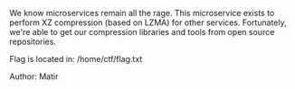 We know microservices remain all the rage. This microservice exists to perform XZ compression (based on LZMA) for other services. Fortunately, we're able to get our compression libraries and tools from open source repositories.

Flag is located in: /home/ctf/flag.txt

Author: Matir
